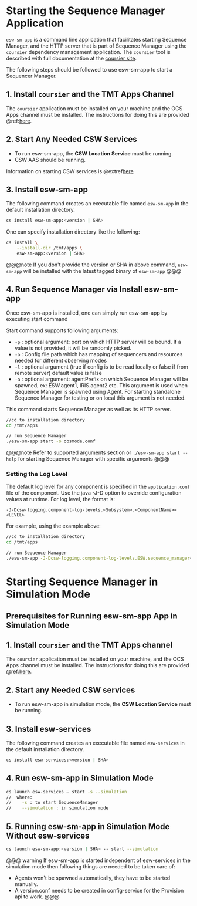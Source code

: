 # Starting the Sequence Manager Application

`esw-sm-app` is a command line application that facilitates starting Sequence Manager, and the HTTP server that is part of Sequence Manager using the `coursier` dependency management
application. The `coursier` tool is described with full documentation
at the [coursier site](https://get-coursier.io).

The following steps should be followed to use esw-sm-app to start a Sequencer Manager.

## 1. Install `coursier` and the TMT Apps Channel

The `coursier` application must be installed on your machine and the OCS Apps channel must be installed.
The instructions for doing this are provided @ref:[here](getting-apps.md).

## 2. Start Any Needed CSW Services

* To run esw-sm-app, the **CSW Location Service** must be running.
*  CSW AAS should be running.

Information on starting CSW services is @extref[here](csw:commons/apps)

## 3. Install esw-sm-app

The following command creates an executable file named `esw-sm-app` in the default installation directory.

```bash
cs install esw-sm-app:<version | SHA>
```

One can specify installation directory like the following:

```bash
cs install \
    --install-dir /tmt/apps \
    esw-sm-app:<version | SHA>
```
@@@note
If you don't provide the version or SHA in above command, `esw-sm-app` will be installed with the latest tagged binary of `esw-sm-app`
@@@

## 4. Run Sequence Manager via Install esw-sm-app

Once esw-sm-app is installed, one can simply run esw-sm-app by executing start command

Start command supports following arguments:

- `-p` : optional argument: port on which HTTP server will be bound. If a value is not provided, it will be randomly picked.
- `-o` : Config file path which has mapping of sequencers and resources needed for different observing modes
- `-l` : optional argument (true if config is to be read locally or false if from remote server) default value is false
- `-a` : optional argument: agentPrefix on which Sequence Manager will be spawned, ex: ESW.agent1, IRIS.agent2 etc.
          This argument is used when Sequence Manager is spawned using Agent. For starting standalone Sequence Manager for testing or on local
          this argument is not needed.

This command starts Sequence Manager as well as its HTTP server.

```bash
//cd to installation directory
cd /tmt/apps

// run Sequence Manager
./esw-sm-app start -o obsmode.conf
```

@@@note
Refer to supported arguments section or `./esw-sm-app start --help` for starting Sequence Manager with specific arguments
@@@

### Setting the Log Level

The default log level for any component is specified in the `application.conf` file of the component.
Use the java -J-D option to override configuration values at runtime.  For log level, the format is:

```
-J-Dcsw-logging.component-log-levels.<Subsystem>.<ComponentName>=<LEVEL>
```

For example, using the example above:

```bash
//cd to installation directory
cd /tmt/apps

// run Sequence Manager
./esw-sm-app -J-Dcsw-logging.component-log-levels.ESW.sequence_manager=TRACE start -o obsmode.conf
```

# Starting Sequence Manager in Simulation Mode

## Prerequisites for Running esw-sm-app App in Simulation Mode

## 1. Install `coursier` and the TMT Apps channel

The `coursier` application must be installed on your machine, and the OCS Apps channel must be installed.
The instructions for doing this are provided @ref:[here](getting-apps.md).

## 2. Start any Needed CSW services

* To run esw-sm-app in simulation mode, the **CSW Location Service** must be running.

## 3. Install esw-services

The following command creates an executable file named `esw-services` in the default installation directory.

```bash
cs install esw-services:<version | SHA>
```

## 4. Run esw-sm-app in Simulation Mode

```bash
cs launch esw-services – start -s --simulation
//  where:
//    -s : to start SequenceManager
//    --simulation : in simulation mode
```
    
## 5. Running esw-sm-app in Simulation Mode Without esw-services

```bash
cs launch esw-sm-app:<version | SHA> -- start --simulation
```   

@@@ warning
If esw-sm-app is started independent of esw-services in the simulation mode then following things are needed to be taken care of:
* Agents won't be spawned automatically, they have to be started manually.
* A version.conf needs to be created in config-service for the Provision api to work. 
@@@


